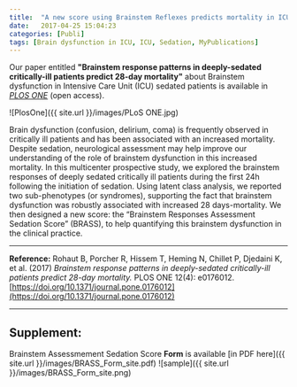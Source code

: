 ```yaml
---
title:  "A new score using Brainstem Reflexes predicts mortality in ICU patients receiving a deep sedation"
date:   2017-04-25 15:04:23
categories: [Publi]
tags: [Brain dysfunction in ICU, ICU, Sedation, MyPublications]
---
```


Our paper entitled **"Brainstem response patterns in deeply-sedated critically-ill patients predict 28-day mortality"** about Brainstem dysfunction in Intensive Care Unit (ICU) sedated patients is available in [*PLOS ONE*](https://doi.org/10.1371/journal.pone.0176012) (open access).

![PlosOne]({{ site.url }}/images/PLoS ONE.jpg)

Brain dysfunction (confusion, delirium, coma) is frequently observed in critically ill patients and has been associated with an increased mortality. Despite sedation, neurological assessment may help improve our understanding of the role of brainstem dysfunction in this increased mortality.
In this multicenter prospective study, we explored the brainstem responses of deeply sedated critically ill patients during the first 24h following the initiation of sedation. Using latent class analysis, we reported two sub-phenotypes (or syndromes), supporting the fact that brainstem dysfunction was robustly associated with increased 28 days-mortality.
We then designed a new score: the “Brainstem Responses Assessment Sedation Score” (BRASS), to help quantifying this brainstem dysfunction in the clinical practice.


---

**Reference:** Rohaut B, Porcher R, Hissem T, Heming N, Chillet P, Djedaini K, et al. (2017) *Brainstem response patterns in deeply-sedated critically-ill patients predict 28-day mortality.* PLOS ONE 12(4): e0176012. [https://doi.org/10.1371/journal.pone.0176012](https://doi.org/10.1371/journal.pone.0176012)


<script type="text/javascript">
  reddit_url = "https://doi.org/10.1371/journal.pone.0176012";
  reddit_title = "Brainstem response patterns in deeply-sedated critically-ill patients predict 28-day mortality";
  reddit_newwindow='1';
</script>
<script type="text/javascript" src="//www.redditstatic.com/button/button3.js"></script>

<script type='text/javascript' src='https://d1bxh8uas1mnw7.cloudfront.net/assets/embed.js'></script>
<div data-badge-popover="right" data-badge-type='bar' class="altmetric-embed"
data-doi="10.1371/journal.pone.0176012"></div>


---

## Supplement:
Brainstem Assessmement Sedation Score **Form** is available [in PDF here]({{ site.url }}/images/BRASS_Form_site.pdf)
![sample]({{ site.url }}/images/BRASS_Form_site.png)
